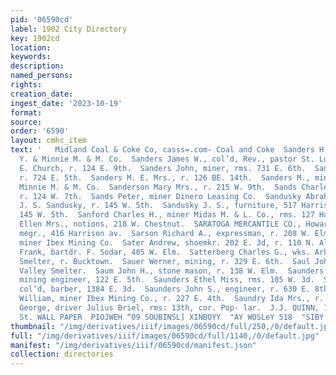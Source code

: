 ```yaml
---
pid: '06590cd'
label: 1902 City Directory
key: 1902cd
location: 
keywords: 
description: 
named_persons: 
rights: 
creation_date: 
ingest_date: '2023-10-19'
format: 
source: 
order: '6590'
layout: cmhc_item
text: '   Midland Coal & Coke Co, casss=.com- Coal and Coke  Sanders H., miner A.
  Y. & Minnie M. & M. Co.  Sanders James W., col’d, Rev., pastor St. Luke’s A. M.
  E. Church, r. 124 E. 9th.  Sanders John, miner, rms. 731 E. 6th.  Sanders Mary Mrs.,
  r. 724 E. 5th.  Sanders M. E. Mrs., r. 126 BE. 14th.  Sanders M., miner A. Y. &
  Minnie M. & M. Co.  Sanderson Mary Mrs., r. 215 W. 9th.  Sands Charles, clothier,
  r. 124 W. 7th.  Sands Peter, miner Dinero Leasing Co.  Sandusky Abraham I., mgr.
  J. S. Sandusky, r. 145 W. 5th.  Sandusky J. S., furniture, 517 Harrison av., r.
  145 W. 5th.  Sanford Charles H., miner Midas M. & L. Co., rms. 127 Harrison av.  Sangster
  Ellen Mrs., notions, 218 W. Chestnut.  SARATOGA MERCANTILE CO., Howard Griswold
  megr., 416 Harrison av.  Sarson Richard A., expressman, r. 208 W. Elm.  Sasek John,
  miner Ibex Mining Co.  Sater Andrew, shoemkr. 202 E. 3d, r. 110 N. Alder.  Satina
  Frank, bartdr. F. Sodar, 405 W. Elm.  Satterberg Charles G., wks. Arkansas Valley
  Smelter, r. Bucktown.  Sauer Werner, mining, r. 329 E. 6th.  Saul John, wks. Arkansas
  Valley Smelter.  Saum John H., stone mason, r. 138 W. Elm.  Saunders Charles F.,
  mining engineer, 122 E. 5th.  Saunders Ethel Miss, rms. 105 W. 3d.  Saunders Harvey,
  col’d, barber, 1384 E. 3d.  Saunders John S., engineer, r. 630 E. 8th.  Saunders
  William, miner Ibex Mining Co., r. 227 E. 4th.  Saundry Ida Mrs., r. 215 ‘W. Elm.  Sautter
  George, driver Julius Briel, rms: 13th, cor. Pop- lar.  J.J. QUINN, 144 East Fifth
  St. WALL PAPER  PIOJWEH “09 SOUBINSL] XINBOYY  "AY WOSLeY 518  "SIBY “YIIWS % ||8MOq    '
thumbnail: "/img/derivatives/iiif/images/06590cd/full/250,/0/default.jpg"
full: "/img/derivatives/iiif/images/06590cd/full/1140,/0/default.jpg"
manifest: "/img/derivatives/iiif/06590cd/manifest.json"
collection: directories
---
```

